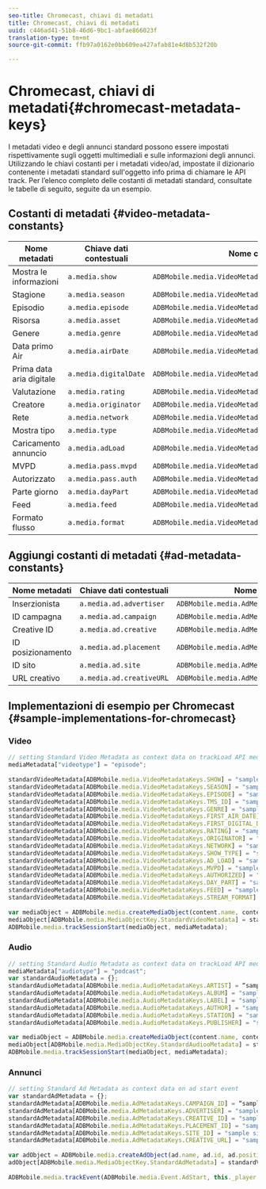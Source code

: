 ```yaml
---
seo-title: Chromecast, chiavi di metadati
title: Chromecast, chiavi di metadati
uuid: c446ad41-51b8-46d6-9bc1-abfae866023f
translation-type: tm+mt
source-git-commit: ffb97a0162e0bb609ea427afab81e4d8b532f20b

---
```



# Chromecast, chiavi di metadati{#chromecast-metadata-keys}

I metadati video e degli annunci standard possono essere impostati rispettivamente sugli oggetti multimediali e sulle informazioni degli annunci. Utilizzando le chiavi costanti per i metadati video/ad, impostate il dizionario contenente i metadati standard sull'oggetto info prima di chiamare le API track. Per l’elenco completo delle costanti di metadati standard, consultate le tabelle di seguito, seguite da un esempio.

## Costanti di metadati {#video-metadata-constants}

| Nome metadati | Chiave dati contestuali | Nome costante |
| --- | --- | --- |
| Mostra le informazioni | `a.media.show` | `ADBMobile.media.VideoMetadataKeys.SHOW` |
| Stagione | `a.media.season` | `ADBMobile.media.VideoMetadataKeys.SEASON` |
| Episodio | `a.media.episode` | `ADBMobile.media.VideoMetadataKeys.EPISODE` |
| Risorsa | `a.media.asset` | `ADBMobile.media.VideoMetadataKeys.TMS_ID` |
| Genere | `a.media.genre` | `ADBMobile.media.VideoMetadataKeys.GENRE` |
| Data primo Air | `a.media.airDate` | `ADBMobile.media.VideoMetadataKeys.FIRST_AIR_DATE` |
| Prima data aria digitale | `a.media.digitalDate` | `ADBMobile.media.VideoMetadataKeys.FIRST_DIGITAL_DATE` |
| Valutazione | `a.media.rating` | `ADBMobile.media.VideoMetadataKeys.RATING` |
| Creatore | `a.media.originator` | `ADBMobile.media.VideoMetadataKeys.ORIGINATOR` |
| Rete | `a.media.network` | `ADBMobile.media.VideoMetadataKeys.NETWORK` |
| Mostra tipo | `a.media.type` | `ADBMobile.media.VideoMetadataKeys.SHOW_TYPE` |
| Caricamento annuncio | `a.media.adLoad` | `ADBMobile.media.VideoMetadataKeys.AD_LOAD` |
| MVPD | `a.media.pass.mvpd` | `ADBMobile.media.VideoMetadataKeys.MVPD` |
| Autorizzato | `a.media.pass.auth` | `ADBMobile.media.VideoMetadataKeys.AUTHORIZED` |
| Parte giorno | `a.media.dayPart` | `ADBMobile.media.VideoMetadataKeys.DAY_PART` |
| Feed | `a.media.feed` | `ADBMobile.media.VideoMetadataKeys.FEED` |
| Formato flusso | `a.media.format` | `ADBMobile.media.VideoMetadataKeys.STREAM_FORMAT` |

## Aggiungi costanti di metadati {#ad-metadata-constants}

| Nome metadati | Chiave dati contestuali | Nome costante |
| --- | --- | --- |
| Inserzionista | `a.media.ad.advertiser` | `ADBMobile.media.AdMetadataKeys.ADVERTISER` |
| ID campagna | `a.media.ad.campaign` | `ADBMobile.media.AdMetadataKeys.CAMPAIGN_ID` |
| Creative ID | `a.media.ad.creative` | `ADBMobile.media.AdMetadataKeys.CREATIVE_ID` |
| ID posizionamento | `a.media.ad.placement` | `ADBMobile.media.AdMetadataKeys.PLACEMENT_ID` |
| ID sito | `a.media.ad.site` | `ADBMobile.media.AdMetadataKeys.SITE_ID` |
| URL creativo | `a.media.ad.creativeURL` | `ADBMobile.media.AdMetadataKeys.CREATIVE_URL` |

## Implementazioni di esempio per Chromecast {#sample-implementations-for-chromecast}

### Video

```js
// setting Standard Video Metadata as context data on trackLoad API mediaContextData = { } 
mediaMetadata["videotype"] = "episode"; 
 
standardVideoMetadata[ADBMobile.media.VideoMetadataKeys.SHOW] = "sample show"; 
standardVideoMetadata[ADBMobile.media.VideoMetadataKeys.SEASON] = "sample season"; 
standardVideoMetadata[ADBMobile.media.VideoMetadataKeys.EPISODE] = "sample episode"; 
standardVideoMetadata[ADBMobile.media.VideoMetadataKeys.TMS_ID] = "sample tms_id"; 
standardVideoMetadata[ADBMobile.media.VideoMetadataKeys.GENRE] = "sample genre"; 
standardVideoMetadata[ADBMobile.media.VideoMetadataKeys.FIRST_AIR_DATE] = "sample first_air_date"; 
standardVideoMetadata[ADBMobile.media.VideoMetadataKeys.FIRST_DIGITAL_DATE] = "sample first_digital_date"; 
standardVideoMetadata[ADBMobile.media.VideoMetadataKeys.RATING] = "sample rating"; 
standardVideoMetadata[ADBMobile.media.VideoMetadataKeys.ORIGINATOR] = "sample originator"; 
standardVideoMetadata[ADBMobile.media.VideoMetadataKeys.NETWORK] = "sample network"; 
standardVideoMetadata[ADBMobile.media.VideoMetadataKeys.SHOW_TYPE] = "sample show type"; 
standardVideoMetadata[ADBMobile.media.VideoMetadataKeys.AD_LOAD] = "sample ad load"; 
standardVideoMetadata[ADBMobile.media.VideoMetadataKeys.MVPD] = "sample mvpd"; 
standardVideoMetadata[ADBMobile.media.VideoMetadataKeys.AUTHORIZED] = "sample authorized"; 
standardVideoMetadata[ADBMobile.media.VideoMetadataKeys.DAY_PART] = "sample day_part"; 
standardVideoMetadata[ADBMobile.media.VideoMetadataKeys.FEED] = "sample feed"; 
standardVideoMetadata[ADBMobile.media.VideoMetadataKeys.STREAM_FORMAT] = "sample format"; 
 
var mediaObject = ADBMobile.media.createMediaObject(content.name, content.id, content.length, content.streamType); 
mediaObject[ADBMobile.media.MediaObjectKey.StandardVideoMetadata] = standardVideoMetadata; 
ADBMobile.media.trackSessionStart(mediaObject, mediaMetadata); 
```

### Audio

```js
// setting Standard Audio Metadata as context data on trackLoad API mediaContextData = { } 
mediaMetadata["audiotype"] = "podcast"; 
var standardAudioMetadata = {}; 
standardAudioMetadata[ADBMobile.media.AudioMetadataKeys.ARTIST] = “sample artist”; 
standardAudioMetadata[ADBMobile.media.AudioMetadataKeys.ALBUM] = "sample album" ; 
standardAudioMetadata[ADBMobile.media.AudioMetadataKeys.LABEL] = "sample label"; 
standardAudioMetadata[ADBMobile.media.AudioMetadataKeys.AUTHOR] = "sample author" ; 
standardAudioMetadata[ADBMobile.media.AudioMetadataKeys.STATION] = "sample station " ; 
standardAudioMetadata[ADBMobile.media.AudioMetadataKeys.PUBLISHER] = "sample publisher"; 
 
var mediaObject = ADBMobile.media.createMediaObject(content.name, content.id, content.length, content.streamType, content.mediaType); 
mediaObject[ADBMobile.media.MediaObjectKey.StandardAudiooMetadata] = standardAudiooMetadata; 
ADBMobile.media.trackSessionStart(mediaObject, mediaMetadata); 
```

### Annunci

```js
// setting Standard Ad Metadata as context data on ad start event 
var standardAdMetadata = {}; 
standardAdMetadata[ADBMobile.media.AdMetadataKeys.CAMPAIGN_ID] = “sample campaign”; 
standardAdMetadata[ADBMobile.media.AdMetadataKeys.ADVERTISER] = "sample advertiser" ; 
standardAdMetadata[ADBMobile.media.AdMetadataKeys.CREATIVE_ID] = "sample creativeid"; 
standardAdMetadata[ADBMobile.media.AdMetadataKeys.PLACEMENT_ID] = "sample placement id" ; 
standardAdMetadata[ADBMobile.media.AdMetadataKeys.SITE_ID] = "sample site id" ; 
standardAdMetadata[ADBMobile.media.AdMetadataKeys.CREATIVE_URL] = "sample creative url"; 
 
var adObject = ADBMobile.media.createAdObject(ad.name, ad.id, ad.position, ad.length); 
adObject[ADBMobile.media.MediaObjectKey.StandardAdMetadata] = standardVideoMetadata; 
 
ADBMobile.media.trackEvent(ADBMobile.media.Event.AdStart, this._player.getAdInfo(), adContextData);
```

